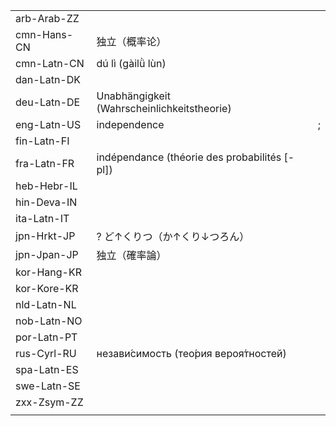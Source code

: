 | | | |
|-|-|-|
| arb-Arab-ZZ |  |  |
| cmn-Hans-CN | 独立（概率论） |  |
| cmn-Latn-CN | dú lì (gàilǜ lùn) |  |
| dan-Latn-DK |  |  |
| deu-Latn-DE | Unabhängigkeit (Wahrscheinlichkeitstheorie) |  |
| eng-Latn-US | independence | ;  |
| fin-Latn-FI |  |  |
| fra-Latn-FR | indépendance (théorie des probabilités [-pl]) |  |
| heb-Hebr-IL |  |  |
| hin-Deva-IN |  |  |
| ita-Latn-IT |  |  |
| jpn-Hrkt-JP | ? ど↑くりつ（か↑くり↓つろん） |  |
| jpn-Jpan-JP | 独立（確率論） |  |
| kor-Hang-KR |  |  |
| kor-Kore-KR |  |  |
| nld-Latn-NL |  |  |
| nob-Latn-NO |  |  |
| por-Latn-PT |  |  |
| rus-Cyrl-RU | незави́симость (тео́рия вероя́тностей) |  |
| spa-Latn-ES |  |  |
| swe-Latn-SE |  |  |
| zxx-Zsym-ZZ |  |  |
|  |  |  |
